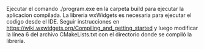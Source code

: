 Ejecutar el comando ./program.exe en la carpeta build para ejecutar la aplicacion compilada.
La libreria wxWidgets es necesaria para ejecutar el codigo desde el IDE. Seguir instrucciones en https://wiki.wxwidgets.org/Compiling_and_getting_started y luego modificar la línea 6 del archivo CMakeLists.txt con el directorio donde se compiló la librería.

